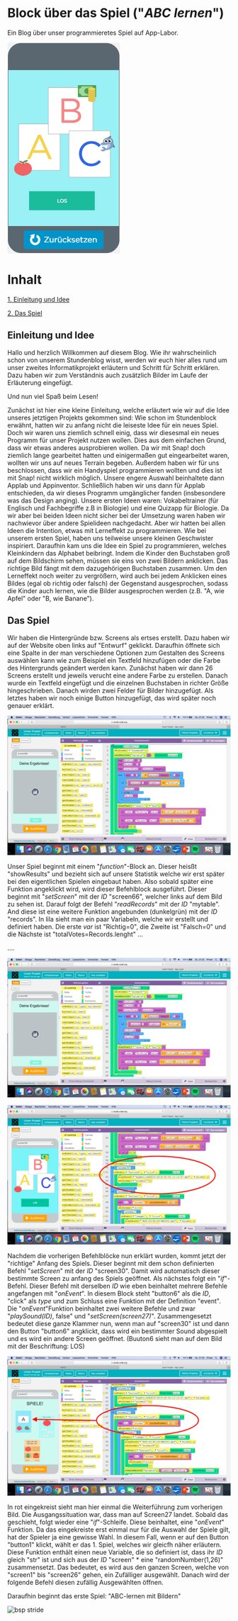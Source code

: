 # Block über das Spiel ("*ABC lernen*")

Ein Blog über unser programmieretes Spiel auf App-Labor.

![bsp stride](projekt2.png)

# Inhalt

[1. Einleitung und Idee](#1)


[2. Das Spiel](#2)


## <a name="1"></a> Einleitung und Idee

Hallo und herzlich Willkommen auf diesem Blog. Wie ihr wahrscheinlich schon von unserem Stundenblog wisst, werden wir euch hier alles rund um unser zweites Informatikprojekt erläutern und Schritt für Schritt erklären. Dazu haben wir zum Verständnis auch zusätzlich Bilder im Laufe der Erläuterung eingefügt.

Und nun viel Spaß beim Lesen!

Zunächst ist hier eine kleine Einleitung, welche erläutert wie wir auf die Idee unseres jetztigen Projekts gekommen sind:
Wie schon im Stundenblock erwähnt, hatten wir zu anfang nicht die leiseste Idee für ein neues Spiel. Doch wir waren uns ziemlich schnell einig, dass wir diesesmal ein neues Programm für unser Projekt nutzen wollen. Dies aus dem einfachen Grund, dass wir etwas anderes ausprobieren wollen. Da wir mit Snap! doch ziemlich lange gearbeitet hatten und einigermaßen gut eingearbeitet waren, wollten wir uns auf neues Terrain begeben. Außerdem haben wir für uns beschlossen, dass wir ein Handyspiel programmieren wollten und dies ist mit Snap! nicht wirklich möglich. Unsere engere Auswahl beinhaltete dann Applab und Appinventor. Schließlich haben wir uns dann für Applab entschieden, da wir dieses Programm umgänglicher fanden (insbesondere was das Design anging). 
Unsere ersten Ideen waren: Vokabeltrainer (für Englisch und Fachbegriffe z.B in Biologie) und eine Quizapp für Biologie. Da wir aber bei beiden Ideen nicht sicher bei der Umsetzung waren haben wir nachwievor über andere Spielideen nachgedacht. Aber wir hatten bei allen Ideen die Intention, etwas mit Lerneffekt zu programmieren. Wie bei unserem ersten Spiel, haben uns teilweise unsere kleinen Geschwister inspiriert. Daraufhin kam uns die Idee ein Spiel zu programmieren, welches Kleinkindern das Alphabet beibringt. Indem die Kinder den Buchstaben groß auf dem Bildschirm sehen, müssen sie eins von zwei Bildern anklicken. Das richtige Bild fängt mit dem dazugehörigen Buchstaben zusammen. Um den Lerneffekt noch weiter zu vergrößern, wird auch bei jedem Anklicken eines Bildes (egal ob richtig oder falsch) der Gegenstand ausgesprochen, sodass die Kinder auch lernen, wie die Bilder ausgesprochen werden (z.B. "A, wie Apfel" oder "B, wie Banane").


## <a name="2"></a> Das Spiel

Wir haben die Hintergründe bzw. Screens als ertses erstellt. Dazu haben wir auf der Website oben links auf "Entwurf" geklickt. Daraufhin öffnete sich eine Spalte in der man verschiedene Optionen zum Gestalten des Screens auswählen kann wie zum Beispiel ein Textfeld hinzufügen oder die Farbe des Hintergrunds geändert werden kann. Zunächst haben wir dann 26 Screens erstellt und jeweils verucht eine andere Farbe zu erstellen. Danach wurde ein Textfeld eingefügt und die einzelnen Buchstaben in richter Größe hingeschrieben. Danach wirden zwei Felder für Bilder hinzugefügt. Als letztes haben wir noch einige Button hinzugefügt, das wird später noch genauer erklärt.

![bsp stride](images.exe./screen66anfang.png)

Unser Spiel beginnt mit einem "*function*"-Block an. Dieser heisßt "showResults" und bezieht sich auf unsere Statistik welche wir erst später bei den eigentlichen Spielen eingebaut haben. Also sobald später eine Funktion angeklickt wird, wird dieser Befehlblock ausgeführt. Dieser beginnt mit "*setScreen*" mit der *ID* "screen66", welcher links auf dem Bild zu sehen ist. Darauf folgt der Befehl "*readRecords*" mit der *ID* "mytable". And diese ist eine weitere Funktion angebunden (dunkelgrün) mit der *ID* "records". In lila sieht man ein paar Variabeln, welche wir erstellt und definiert haben. Die erste *var* ist "Richtig=0", die Zweite ist "Falsch=0" und die Nächste ist "totalVotes=Records.lenght" ...

....


![bsp stride](images.exe./screen67anfang.png)

![bsp stride](images.exe./screen30angang.png)

Nachdem die vorherigen Befehlblöcke nun erklärt wurden, kommt jetzt der "richtige" Anfang des Spiels. Dieser beginnt mit dem schon definierten Befehl "*setScreen*" mit der *ID* "screen30". Damit wird automatisch dieser bestimmte Screen zu anfang des Spiels geöffnet. Als nächstes folgt ein "*if*"-Befehl. Dieser Befehl mit derselben *ID* wie eben beinhaltet mehrere Befehle angefangen mit "*onEvent*". In diesem Block steht "button6" als die *ID*, "click" als *type* und zum Schluss eine Funktion mit der Definition "event". Die "*onEvent*"Funktion beinhaltet zwei weitere Befehle und zwar "*playSound(ID)*, false" und "*setScreen(screen27)*". Zusammengesetzt bedeutet diese ganze Klammer nun, wenn man auf "screen30" ist und dann den Button "button6" angklickt, dass wird ein bestimmter Sound abgespielt und es wird ein andere Screen geöffnet. (Buuton6 sieht man auf dem Bild mit der Beschriftung: LOS)

![bsp stride](images.exe./screenspiel1anfang.png)

In rot eingekreist sieht man hier einmal die Weiterführung zum vorherigen Bild. Die Ausgangssituation war, dass man auf Screen27 landet. Sobald das geschieht, folgt wieder eine "*if*"-Schleife. Diese beinhaltet, eine "*onEvent*" Funktion. Da das eingekreiste erst einmal nur für die Auswahl der Spiele gilt, hat der Spieler ja eine gewisse Wahl. In diesem Fall, wenn er auf den Button "button1" klickt, wählt er das 1. Spiel, welches wir gleicfh näher erläutern. Diese Funktion enthält einen neue Variable, die so definiert ist, dass ihr *ID* gleich "str" ist und sich aus der *ID* "screen" * eine "randomNumber(1,26)" zusammensetzt. Das bedeutet, es wird aus den ganzen Screen, welche von "screen1" bis "screen26" gehen, ein Zufälliger ausgewählt. Danach wird der folgende Befehl diesen zufällig Ausgewählten öffnen. 

Daraufhin beginnt das erste Spiel: "ABC-lernen mit Bildern"

![bsp stride](images.exe./spiel1anfang)
